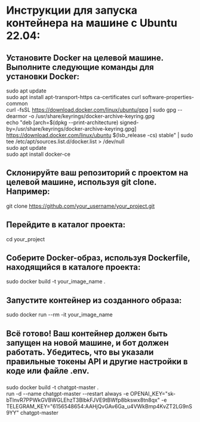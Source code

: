 # Инструкции для запуска контейнера на машине с Ubuntu 22.04:  

## Установите Docker на целевой машине. Выполните следующие команды для установки Docker:  

sudo apt update  
sudo apt install apt-transport-https ca-certificates curl software-properties-common  
curl -fsSL https://download.docker.com/linux/ubuntu/gpg | sudo gpg --dearmor -o /usr/share/keyrings/docker-archive-keyring.gpg  
echo "deb [arch=$(dpkg --print-architecture) signed-by=/usr/share/keyrings/docker-archive-keyring.gpg] https://download.docker.com/linux/ubuntu $(lsb_release -cs) stable" | sudo tee /etc/apt/sources.list.d/docker.list > /dev/null  
sudo apt update  
sudo apt install docker-ce  

## Склонируйте ваш репозиторий с проектом на целевой машине, используя git clone. Например:  
 
git clone https://github.com/your_username/your_project.git  

## Перейдите в каталог проекта:  
 
cd your_project  

## Соберите Docker-образ, используя Dockerfile, находящийся в каталоге проекта:  
 
sudo docker build -t your_image_name .  

## Запустите контейнер из созданного образа:  

sudo docker run --rm -it your_image_name  
## Всё готово! Ваш контейнер должен быть запущен на новой машине, и бот должен работать. Убедитесь, что вы указали правильные токены API и другие настройки в коде или файле .env.  
  
  ###  
  
 sudo docker build -t chatgpt-master .  
 run -d --name chatgpt-master --restart always -e OPENAI_KEY="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" -e  TELEGRAM_KEY="6156548654:AAHjQvGAv6Ga_u4VWkBmp4KvZT2LG9nS9YY" chatgpt-master  
